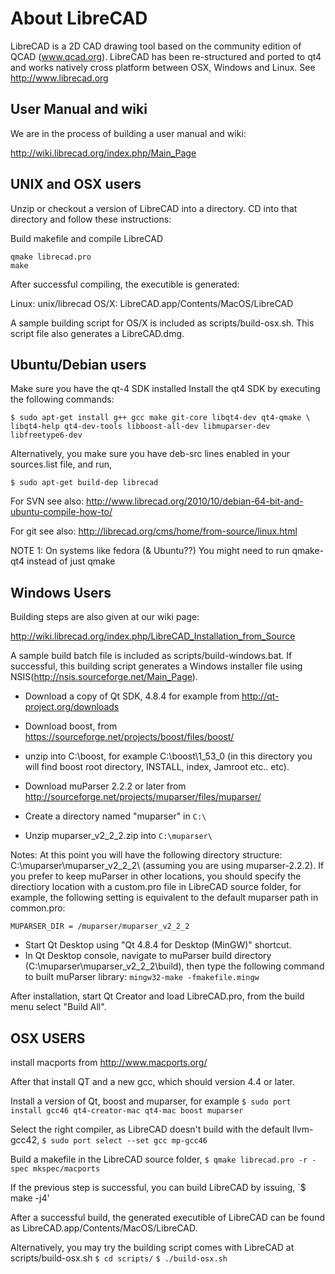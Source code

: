 About LibreCAD
==============

LibreCAD is a 2D CAD drawing tool based on the community edition of QCAD (www.qcad.org).
LibreCAD has been re-structured and ported to qt4 and works natively cross platform between OSX, Windows and Linux.
See http://www.librecad.org

User Manual and wiki
------------------

We are in the process of building a user manual and wiki:

http://wiki.librecad.org/index.php/Main_Page

UNIX and OSX users
------------------

Unzip or checkout a version of LibreCAD into a directory.
CD into that directory and follow these instructions:

Build makefile and compile LibreCAD

```
qmake librecad.pro
make
```

After successful compiling, the executible is generated:

Linux: unix/librecad
OS/X: LibreCAD.app/Contents/MacOS/LibreCAD

A sample building script for OS/X is included as scripts/build-osx.sh. This script file also generates a LibreCAD.dmg.

Ubuntu/Debian users
-------------------

Make sure you have the qt-4 SDK installed
Install the qt4 SDK by executing the following commands:

```
$ sudo apt-get install g++ gcc make git-core libqt4-dev qt4-qmake \
libqt4-help qt4-dev-tools libboost-all-dev libmuparser-dev libfreetype6-dev
```

Alternatively, you make sure you have deb-src lines enabled in your sources.list file, and run,

```
$ sudo apt-get build-dep librecad
```

For SVN see also: 
http://www.librecad.org/2010/10/debian-64-bit-and-ubuntu-compile-how-to/

For git see also:
http://librecad.org/cms/home/from-source/linux.html

NOTE 1: On systems like fedora (& Ubuntu??) You might need to run qmake-qt4 instead of just qmake

Windows Users
-------------

Building steps are also given at our wiki page:

http://wiki.librecad.org/index.php/LibreCAD_Installation_from_Source

A sample build batch file is included as scripts/build-windows.bat. If successful, this building script generates a Windows installer file using NSIS(http://nsis.sourceforge.net/Main_Page). 

- Download a copy of Qt SDK,  4.8.4 for example from http://qt-project.org/downloads 

- Download boost, from https://sourceforge.net/projects/boost/files/boost/
- unzip into C:\boost\, for example C:\boost\1_53_0 (in this directory you will find boost root directory, INSTALL, index, Jamroot etc.. etc).

- Download muParser 2.2.2 or later from http://sourceforge.net/projects/muparser/files/muparser/
- Create a directory named "muparser" in `C:\`
- Unzip muparser_v2_2_2.zip into `C:\muparser\`

Notes: At this point you will have the following directory structure: C:\muparser\muparser_v2_2_2\ (assuming you are using muparser-2.2.2). If you prefer to keep muParser in other locations, you should specify the directiory location with a custom.pro file in LibreCAD source folder, for example, the following setting is equivalent to the default muparser path in common.pro:

`MUPARSER_DIR = /muparser/muparser_v2_2_2`

- Start Qt Desktop using "Qt 4.8.4 for Desktop (MinGW)" shortcut.
- In Qt Desktop console, navigate to muParser build directory (C:\muparser\muparser_v2_2_2\build\), then type the following command to built muParser library:
  `mingw32-make -fmakefile.mingw`

After installation, start Qt Creator and load LibreCAD.pro,
from the build menu select "Build All".

OSX USERS
---------

install macports from http://www.macports.org/

After that install QT and a new gcc, which should version 4.4 or later.

Install a version of Qt, boost and muparser, for example
`$ sudo port install gcc46 qt4-creator-mac qt4-mac boost muparser`

Select the right compiler, as LibreCAD doesn't build with the default llvm-gcc42,
`$ sudo port select --set gcc mp-gcc46`

Build a makefile in the LibreCAD source folder,
`$ qmake librecad.pro -r -spec mkspec/macports`

If the previous step is successful, you can build LibreCAD by issuing,
`$ make -j4'

After a successful build, the generated executible of LibreCAD can be found as LibreCAD.app/Contents/MacOS/LibreCAD.

Alternatively, you may try the building script comes with LibreCAD at scripts/build-osx.sh
`$ cd scripts/`
`$ ./build-osx.sh`




